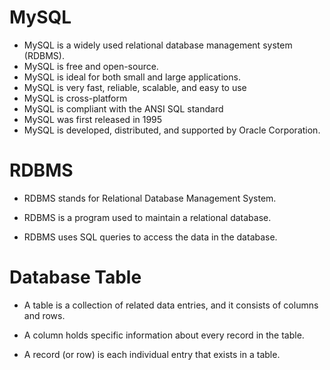 # MySQL

* MySQL is a widely used relational database management system (RDBMS).
* MySQL is free and open-source.
* MySQL is ideal for both small and large applications.
* MySQL is very fast, reliable, scalable, and easy to use
* MySQL is cross-platform
* MySQL is compliant with the ANSI SQL standard
* MySQL was first released in 1995
* MySQL is developed, distributed, and supported by Oracle Corporation.

# RDBMS

* RDBMS stands for Relational Database Management System.

* RDBMS is a program used to maintain a relational database.

* RDBMS uses SQL queries to access the data in the database.

# Database Table

* A table is a collection of related data entries, and it consists of columns and rows.

* A column holds specific information about every record in the table.

* A record (or row) is each individual entry that exists in a table.

